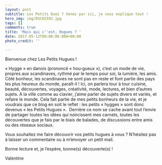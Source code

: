 ```yaml
---
layout: post
subtitle: Les Petits Quoi ? Venez par ici, je vous explique tout !
hero_img: img/DSC02592.jpg
tags: []
comments: true
title: 'Mais qui c''est, Hugues ? '
date: 2017-05-12T00:00:00.000+00:00
photo_credit: ''

---
```

Bienvenue chez Les Petits Hugues !

« Hygge » en danois (prononcé « hou-gueux »), c’est un mode de vie,  propres aux scandinaves, rythmé par le temps pour soi, la lumière, les  amis. Côté bonheur, les scandinaves ne sont pas en reste et font partie  des pays les plus heureux du monde, paraît-il ! Ici, on parlera tour à  tour cuisine, beauté, découvertes, voyages, créativité, mode, lectures,  et bien d’autres sujets. A la ville comme au clavier, j’aime parler de  sujets divers et variés, et refaire le monde. Cela fait partie de mes  petits bonheurs de la vie, et je voudrais que ce blog en soit le reflet :  les petits « hygges » sont donc devenus « les Petits Hugues ».   Derrière ce nom se cache avant tout l’envie de partager toutes les idées  qui noircissent mes carnets, toutes les découvertes que je fais par le  biais de balades, de discussions entre amis ou des réseaux sociaux.

Vous souhaitez me faire découvrir vos petits hugues à vous ?  N’hésitez pas à laisser un commentaire ou à m’envoyer un petit mail.

Bonne lecture et, je l’espère, bonne(s) découverte(s) !

Valentine